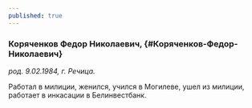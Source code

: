 ```yaml
---
published: true
---
```


### Коряченков Федор Николаевич,  {#Коряченков-Федор-Николаевич}

_род. 9.02.1984, г. Речица._



Работал в милиции, женился, учился в Могилеве, ушел из милиции, работает в инкасации в Белинвестбанк.
        
